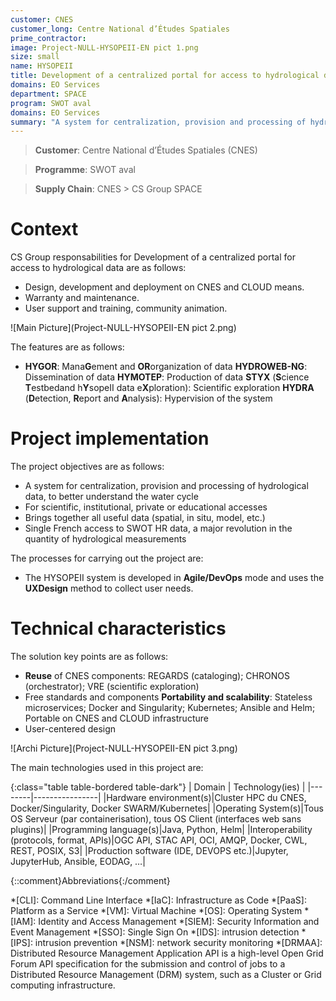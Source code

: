 ```yaml
---
customer: CNES
customer_long: Centre National d’Études Spatiales
prime_contractor: 
image: Project-NULL-HYSOPEII-EN pict 1.png
size: small
name: HYSOPEII
title: Development of a centralized portal for access to hydrological data
domains: EO Services
department: SPACE
program: SWOT aval
domains: EO Services
summary: "A system for centralization, provision and processing of hydrological data, to better understand the water cycle. For scientific, institutional, private or educational accesses. Brings together all useful data (spatial, in situ, model, etc.). Single French access to SWOT HR data, a major revolution in the quantity of hydrological measurements"
---
```


> __Customer__\: Centre National d’Études Spatiales (CNES)

> __Programme__\: SWOT aval

> __Supply Chain__\: CNES >  CS Group SPACE


# Context


CS Group responsabilities for Development of a centralized portal for access to hydrological data are as follows:
* Design, development and deployment on CNES and CLOUD means.
* Warranty and maintenance.
* User support and training, community animation.

![Main Picture](Project-NULL-HYSOPEII-EN pict 2.png)

The features are as follows:
* **HYGOR**: Mana**G**ement and **OR**organization of data
	**HYDROWEB-NG**: Dissemination of data
	**HYMOTEP**: Production of data
	**STYX** (**S**cience **T**estbedand h**Y**sopeII data e**X**ploration): Scientific exploration
	**HYDRA** (**D**etection, **R**eport and **A**nalysis): Hypervision of the system

# Project implementation

The project objectives are as follows:
* A system for centralization, provision and processing of hydrological data, to better understand the water cycle
* For scientific, institutional, private or educational accesses
* Brings together all useful data (spatial, in situ, model, etc.)
* Single French access to SWOT HR data, a major revolution in the quantity of hydrological measurements

The processes for carrying out the project are:
* The HYSOPEII system is developed in **Agile/DevOps** mode and uses the **UXDesign** method to collect user needs.

# Technical characteristics

The solution key points are as follows:
* **Reuse** of CNES components: REGARDS (cataloging); CHRONOS (orchestrator); VRE (scientific exploration)
* Free standards and components
	**Portability and scalability**: Stateless microservices; Docker and Singularity; Kubernetes; Ansible and Helm; Portable on CNES and CLOUD infrastructure
* User-centered design

![Archi Picture](Project-NULL-HYSOPEII-EN pict 3.png)

The main technologies used in this project are:

{:class="table table-bordered table-dark"}
| Domain | Technology(ies) |
|--------|----------------|
|Hardware environment(s)|Cluster HPC du CNES, Docker/Singularity, Docker SWARM/Kubernetes|
|Operating System(s)|Tous OS Serveur (par containerisation), tous OS Client (interfaces web sans plugins)|
|Programming language(s)|Java, Python, Helm|
|Interoperability (protocols, format, APIs)|OGC API, STAC API, OCI, AMQP, Docker, CWL, REST, POSIX, S3|
|Production software (IDE, DEVOPS etc.)|Jupyter, JupyterHub, Ansible, EODAG, …|



{::comment}Abbreviations{:/comment}

*[CLI]: Command Line Interface
*[IaC]: Infrastructure as Code
*[PaaS]: Platform as a Service
*[VM]: Virtual Machine
*[OS]: Operating System
*[IAM]: Identity and Access Management
*[SIEM]: Security Information and Event Management
*[SSO]: Single Sign On
*[IDS]: intrusion detection
*[IPS]: intrusion prevention
*[NSM]: network security monitoring
*[DRMAA]: Distributed Resource Management Application API is a high-level Open Grid Forum API specification for the submission and control of jobs to a Distributed Resource Management (DRM) system, such as a Cluster or Grid computing infrastructure.
